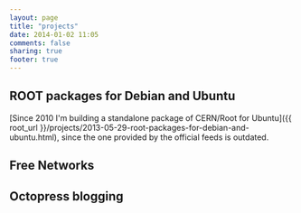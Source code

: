 ```yaml
---
layout: page
title: "projects"
date: 2014-01-02 11:05
comments: false
sharing: true
footer: true
---
```



## ROOT packages for Debian and Ubuntu

[Since 2010 I'm building a standalone package of CERN/Root for Ubuntu]({{ root_url }}/projects/2013-05-29-root-packages-for-debian-and-ubuntu.html), since the one provided by the official feeds is outdated.

## Free Networks

## Octopress blogging


